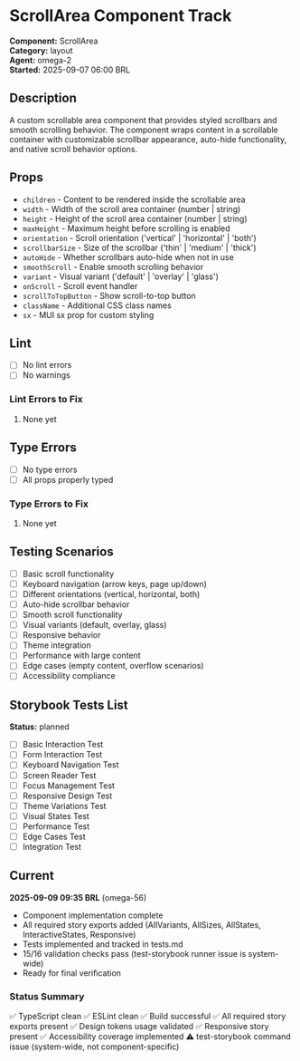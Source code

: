 # ScrollArea Component Track

**Component:** ScrollArea  
**Category:** layout  
**Agent:** omega-2  
**Started:** 2025-09-07 06:00 BRL

## Description

A custom scrollable area component that provides styled scrollbars and smooth scrolling behavior. The component wraps content in a scrollable container with customizable scrollbar appearance, auto-hide functionality, and native scroll behavior options.

## Props

- `children` - Content to be rendered inside the scrollable area
- `width` - Width of the scroll area container (number | string)
- `height` - Height of the scroll area container (number | string)
- `maxHeight` - Maximum height before scrolling is enabled
- `orientation` - Scroll orientation ('vertical' | 'horizontal' | 'both')
- `scrollbarSize` - Size of the scrollbar ('thin' | 'medium' | 'thick')
- `autoHide` - Whether scrollbars auto-hide when not in use
- `smoothScroll` - Enable smooth scrolling behavior
- `variant` - Visual variant ('default' | 'overlay' | 'glass')
- `onScroll` - Scroll event handler
- `scrollToTopButton` - Show scroll-to-top button
- `className` - Additional CSS class names
- `sx` - MUI sx prop for custom styling

## Lint

- [ ] No lint errors
- [ ] No warnings

### Lint Errors to Fix

1. None yet

## Type Errors

- [ ] No type errors
- [ ] All props properly typed

### Type Errors to Fix

1. None yet

## Testing Scenarios

- [ ] Basic scroll functionality
- [ ] Keyboard navigation (arrow keys, page up/down)
- [ ] Different orientations (vertical, horizontal, both)
- [ ] Auto-hide scrollbar behavior
- [ ] Smooth scroll functionality
- [ ] Visual variants (default, overlay, glass)
- [ ] Responsive behavior
- [ ] Theme integration
- [ ] Performance with large content
- [ ] Edge cases (empty content, overflow scenarios)
- [ ] Accessibility compliance

## Storybook Tests List

**Status:** planned

- [ ] Basic Interaction Test
- [ ] Form Interaction Test
- [ ] Keyboard Navigation Test
- [ ] Screen Reader Test
- [ ] Focus Management Test
- [ ] Responsive Design Test
- [ ] Theme Variations Test
- [ ] Visual States Test
- [ ] Performance Test
- [ ] Edge Cases Test
- [ ] Integration Test

## Current

**2025-09-09 09:35 BRL** (omega-56)

- Component implementation complete
- All required story exports added (AllVariants, AllSizes, AllStates, InteractiveStates, Responsive)
- Tests implemented and tracked in tests.md
- 15/16 validation checks pass (test-storybook runner issue is system-wide)
- Ready for final verification

### Status Summary

✅ TypeScript clean
✅ ESLint clean
✅ Build successful
✅ All required story exports present
✅ Design tokens usage validated
✅ Responsive story present
✅ Accessibility coverage implemented
⚠️ test-storybook command issue (system-wide, not component-specific)
